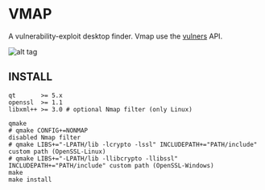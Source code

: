 # VMAP

A vulnerability-exploit desktop finder. Vmap use the [vulners](https://vulners.com/api/v3/) API.

![alt tag](https://image.ibb.co/nK2ppv/vmap.png)

## INSTALL

```shell
qt       >= 5.x
openssl  >= 1.1
libxml++ >= 3.0 # optional Nmap filter (only Linux)
```

```shell
qmake
# qmake CONFIG+=NONMAP                                                      disabled Nmap filter
# qmake LIBS+="-LPATH/lib -lcrypto -lssl" INCLUDEPATH+="PATH/include"       custom path (OpenSSL-Linux)
# qmake LIBS+="-LPATH/lib -llibcrypto -llibssl" INCLUDEPATH+="PATH/include" custom path (OpenSSL-Windows)
make
make install
```

